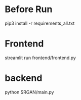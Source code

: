 # Before Run
pip3 install -r requirements_all.txt

# Frontend
streamlit run frontend/frontend.py

# backend
python SRGAN/main.py